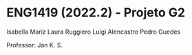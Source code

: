 # ENG1419 (2022.2) - Projeto G2

Isabella Mariz
Laura Ruggiero
Luigi Alencastro
Pedro Guedes

Professor: Jan K. S.
